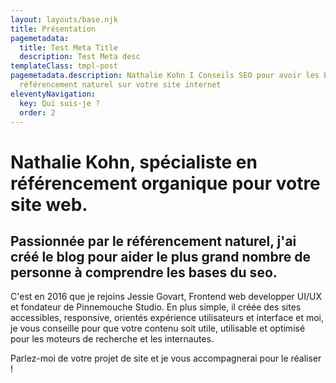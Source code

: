 ```yaml
---
layout: layouts/base.njk
title: Présentation
pagemetadata:
  title: Test Meta Title
  description: Test Meta desc
templateClass: tmpl-post
pagemetadata.description: Nathalie Kohn I Conseils SEO pour avoir les bases du
  référencement naturel sur votre site internet
eleventyNavigation:
  key: Qui suis-je ?
  order: 2
---
```

# N﻿athalie Kohn, spécialiste en référencement organique pour votre site web.

## Passionnée par le référencement naturel, j'ai créé le blog pour aider le plus grand nombre de personne à comprendre les bases du seo.

C'est en 2016 que je rejoins Jessie Govart, Frontend web developper UI/UX et fondateur de Pinnemouche Studio. En plus simple, il créée des sites accessibles, responsive, orientés expérience utilisateurs et interface et moi, je vous conseille pour que votre contenu soit utile, utilisable et optimisé pour les moteurs de recherche et les internautes.

Parlez-moi de votre projet de site et je vous accompagnerai pour le réaliser !